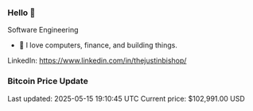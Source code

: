 ### Hello 🤙  

Software Engineering

- 🔭 I love computers, finance, and building things.
  
LinkedIn: https://www.linkedin.com/in/thejustinbishop/  









































































































































### Bitcoin Price Update
Last updated: 2025-05-15 19:10:45 UTC
Current price: $102,991.00 USD
